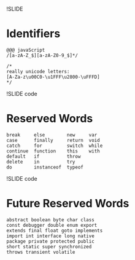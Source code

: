 !SLIDE
# Identifiers #

	@@@ javaScript
	/[a-zA-Z_$][a-zA-Z0-9_$]*/

	/*
	really unicode letters:
	[A-Za-z\u00C0-\u1FFF\u2800-\uFFFD]
	*/

!SLIDE code
# Reserved Words

	break     else        new     var
	case      finally     return  void
	catch     for         switch  while
	continue  function    this    with
	default   if          throw
	delete    in          try
	do        instanceof  typeof

!SLIDE code

# Future Reserved Words

	abstract boolean byte char class
	const debugger double enum export
	extends final float goto implements
	import int interface long native
	package private protected public
	short static super synchronized
	throws transient volatile

